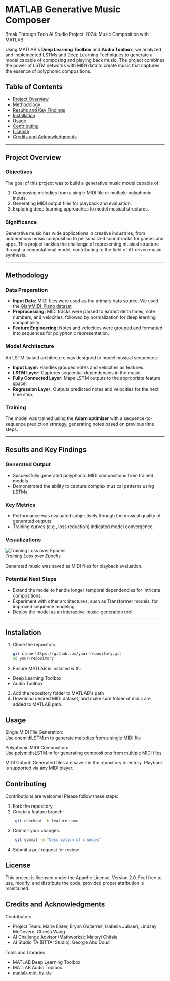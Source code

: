 # MATLAB Generative Music Composer

Break Through Tech AI Studio Project 2024: Music Composition with MATLAB

Using MATLAB's **Deep Learning Toolbox** and **Audio Toolbox**, we analyzed and implemented LSTMs and Deep Learning Techniques to generate a model capable of composing and playing back music. The project combines the power of LSTM networks with MIDI data to create music that captures the essence of polyphonic compositions.

## Table of Contents
- [Project Overview](#project-overview)
- [Methodology](#methodology)
- [Results and Key Findings](#results-and-key-findings)
- [Installation](#installation)
- [Usage](#usage)
- [Contributing](#contributing)
- [License](#license)
- [Credits and Acknowledgments](#credits-and-acknowledgments)

---

## Project Overview

### Objectives
The goal of this project was to build a generative music model capable of:
1. Composing melodies from a single MIDI file or multiple polyphonic inputs.
2. Generating MIDI output files for playback and evaluation.
3. Exploring deep learning approaches to model musical structures.

### Significance
Generative music has wide applications in creative industries, from autonomous music composition to personalized soundtracks for games and apps. This project tackles the challenge of representing musical structure through a computational model, contributing to the field of AI-driven music synthesis.

---

## Methodology

### Data Preparation
- **Input Data:** MIDI files were used as the primary data source. We used the [GiantMIDI-Piano dataset](https://github.com/bytedance/GiantMIDI-Piano?tab=readme-ov-file)
- **Preprocessing:** MIDI tracks were parsed to extract delta times, note numbers, and velocities, followed by normalization for deep learning compatibility.
- **Feature Engineering:** Notes and velocities were grouped and formatted into sequences for polyphonic representation.

### Model Architecture
An LSTM-based architecture was designed to model musical sequences:
- **Input Layer:** Handles grouped notes and velocities as features.
- **LSTM Layer:** Captures sequential dependencies in the music.
- **Fully Connected Layer:** Maps LSTM outputs to the appropriate feature space.
- **Regression Layer:** Outputs predicted notes and velocities for the next time step.

### Training
The model was trained using the **Adam optimizer** with a sequence-to-sequence prediction strategy, generating notes based on previous time steps.

---

## Results and Key Findings  

### Generated Output  
- Successfully generated polyphonic MIDI compositions from trained models.  
- Demonstrated the ability to capture complex musical patterns using LSTMs.  

### Key Metrics  
- Performance was evaluated subjectively through the musical quality of generated outputs.  
- Training curves (e.g., loss reduction) indicated model convergence.  

### Visualizations  
![Training Loss over Epochs](placeholder-for-training-curve.png)  
*Training Loss over Epochs*  

Generated music was saved as MIDI files for playback evaluation.  

### Potential Next Steps  
- Extend the model to handle longer temporal dependencies for intricate compositions.
- Experiment with other architectures, such as Transformer models, for improved sequence modeling.
- Deploy the model as an interactive music-generation tool.

---

## Installation

1. Clone the repository:  
   ```bash  
   git clone https://github.com/your-repository.git  
   cd your-repository  

2. Ensure MATLAB is installed with:  
- Deep Learning Toolbox  
- Audio Toolbox  
3. Add the repository folder to MATLAB's path
4. Download desired MIDI dataset, and make sure folder of midis are added to MATLAB path.

## Usage  
Single MIDI File Generation:  
Use onemidiLSTM.m to generate melodies from a single MIDI file  
  
Polyphonic MIDI Composition:  
Use polymidisLSTM.m for generating compositions from multiple MIDI files
  
MIDI Output:
Generated files are saved in the repository directory. Playback is supported via any MIDI player.

## Contributing
Contributions are welcome! Please follow these steps:
1. Fork the repository.  
2. Create a feature branch:
   ```bash
    git checkout -b feature-name
   ```
4. Commit your changes:
   ```bash
    git commit -m "Description of changes"
   ```
6. Submit a pull request for review

## License
This project is licensed under the Apache License, Version 2.0. Feel free to use, modify, and distribute the code, provided proper attribution is maintained.

## Credits and Acknowledgments
Contributors
- Project Team: Marie Elster, Erynn Gutierrez, Isabella Juhaeri, Lindsey McGovern, Chenlu Wang
- AI Challenge Advisor (Mathworks): Maiteyi Chitale
- AI Studio TA (BTTAI Studio): George Abu Doud  

Tools and Libraries
- MATLAB Deep Learning Toolbox
- MATLAB Audio Toolbox
- [matlab-midi by kts](https://github.com/kts/matlab-midi/tree/master?tab=readme-ov-file)

